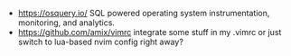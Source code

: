 - https://osquery.io/ SQL powered operating system instrumentation, monitoring, and analytics.
- https://github.com/amix/vimrc integrate some stuff in my .vimrc or just switch to lua-based nvim config right away?
